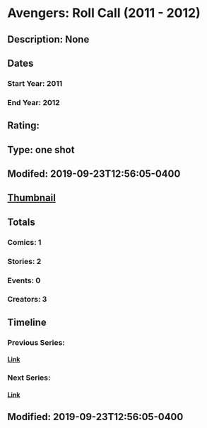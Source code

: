 # Avengers: Roll Call (2011 - 2012)
## Description: None
## Dates
### Start Year: 2011
### End Year: 2012
## Rating: 
## Type: one shot
## Modifed: 2019-09-23T12:56:05-0400
## [Thumbnail](http://i.annihil.us/u/prod/marvel/i/mg/b/40/image_not_available.jpg)
## Totals
### Comics: 1
### Stories: 2
### Events: 0
### Creators: 3
## Timeline
### Previous Series: 
#### [Link]()
### Next Series: 
#### [Link]()
## Modified: 2019-09-23T12:56:05-0400